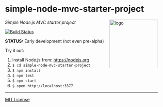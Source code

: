 # simple-node-mvc-starter-project
<img src=https://dnajs.org/graphics/dnajs-logo.png align=right width=160 alt=logo>

_Simple Node.js MVC starter project_

[![Build Status](https://travis-ci.org/dnajs/simple-node-mvc-starter-project.svg)](https://travis-ci.org/dnajs/simple-node-mvc-starter-project)

**STATUS:** Early development (not even pre-alpha)

Try it out:

1. Install Node.js from: https://nodejs.org
1. `$ cd simple-node-mvc-starter-project`
1. `$ npm install`
1. `$ npm test`
1. `$ npm start`
1. `$ open http://localhost:3377`

---
[MIT License](LICENSE.txt)
